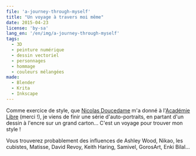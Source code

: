 ```yaml
---
file: 'a-journey-through-myself'
title: "Un voyage à travers moi même"
date: 2015-04-23
license: 'by-sa'
lang_en: '/en/img/a-journey-through-myself'
tags:
  - 3D
  - peinture numérique
  - dessin vectoriel
  - personnages
  - hommage
  - couleurs mélangées
made:
  - Blender
  - Krita
  - Inkscape
---
```


Comme exercice de style, que [Nicolas Doucedame](http://nicolasdoucedame.blogspot.fr/) m'a donné à l'[Académie Libre](http://www.academielibre.com/) (merci !), je viens de finir une série d'auto-portraits, en partant d'un dessin à l'encre sur un grand carton...
C'est un voyage pour trouver mon style !

Vous trouverez probablement des influences de Ashley Wood, Nikao, les cubistes, Matisse, David Revoy, Keith Haring, Samivel, GorosArt, Enki Bilal...
